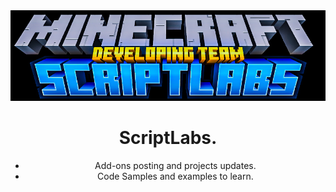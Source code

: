 <img src="https://raw.githubusercontent.com/ajr-uribe/my-imgs/refs/heads/main/scriptlabs%7E3.jpg" alt="banner">
<header>
<h1> ScriptLabs. </h1>
<ul>
 <li> Add-ons posting and projects updates.</li>
 <li> Code Samples and examples to learn.</li>
</ul>
</header>
